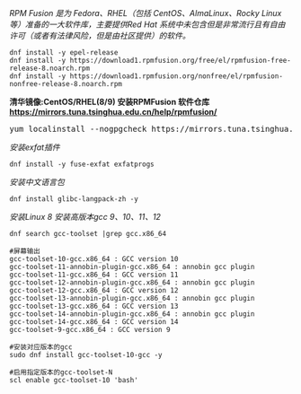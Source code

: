 *RPM Fusion 是为 Fedora、RHEL（包括 CentOS、AlmaLinux、Rocky Linux 等）准备的一大软件库，主要提供Red Hat 系统中未包含但是非常流行且有自由许可（或者有法律风险，但是由社区提供）的软件。*

    dnf install -y epel-release
    dnf install -y https://download1.rpmfusion.org/free/el/rpmfusion-free-release-8.noarch.rpm
    dnf install -y https://download1.rpmfusion.org/nonfree/el/rpmfusion-nonfree-release-8.noarch.rpm

**清华镜像:CentOS/RHEL(8/9) 安装RPMFusion 软件仓库 https://mirrors.tuna.tsinghua.edu.cn/help/rpmfusion/**

<pre>yum localinstall --nogpgcheck https://mirrors.tuna.tsinghua.edu.cn/rpmfusion/free/el/rpmfusion-free-release-8.noarch.rpm https://mirrors.tuna.tsinghua.edu.cn/rpmfusion/nonfree/el/rpmfusion-nonfree-release-8.noarch.rpm</pre>  

*安装exfat插件*

    dnf install -y fuse-exfat exfatprogs

*安装中文语言包*
    
    dnf install glibc-langpack-zh -y

*安装Linux 8 安装高版本gcc 9、10、11、12*

    dnf search gcc-toolset |grep gcc.x86_64

    #屏幕输出
    gcc-toolset-10-gcc.x86_64 : GCC version 10
    gcc-toolset-11-annobin-plugin-gcc.x86_64 : annobin gcc plugin
    gcc-toolset-11-gcc.x86_64 : GCC version 11
    gcc-toolset-12-annobin-plugin-gcc.x86_64 : annobin gcc plugin
    gcc-toolset-12-gcc.x86_64 : GCC version 12
    gcc-toolset-13-annobin-plugin-gcc.x86_64 : annobin gcc plugin
    gcc-toolset-13-gcc.x86_64 : GCC version 13
    gcc-toolset-14-annobin-plugin-gcc.x86_64 : annobin gcc plugin
    gcc-toolset-14-gcc.x86_64 : GCC version 14
    gcc-toolset-9-gcc.x86_64 : GCC version 9

    #安装对应版本的gcc
    sudo dnf install gcc-toolset-10-gcc -y
    
    #启用指定版本的gcc-toolset-N
    scl enable gcc-toolset-10 'bash'